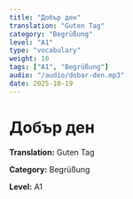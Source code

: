 ```yaml
---
title: "Добър ден"
translation: "Guten Tag"
category: "Begrüßung"
level: "A1"
type: "vocabulary"
weight: 10
tags: ["A1", "Begrüßung"]
audio: "/audio/dobar-den.mp3"
date: 2025-10-19
---
```


# Добър ден

**Translation:** Guten Tag

**Category:** Begrüßung

**Level:** A1

